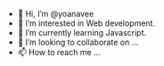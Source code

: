 - 👋 Hi, I’m @yoanavee
- 👀 I’m interested in Web development.
- 🌱 I’m currently learning Javascript.
- 💞️ I’m looking to collaborate on ...
- 📫 How to reach me ...

<!---
yoanavee/yoanavee is a ✨ special ✨ repository because its `README.md` (this file) appears on your GitHub profile.
You can click the Preview link to take a look at your changes.
--->
